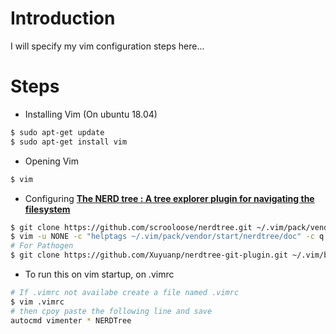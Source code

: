 # Introduction
I will specify my vim configuration steps here...

# Steps
* Installing Vim (On ubuntu 18.04)
```sh
$ sudo apt-get update
$ sudo apt-get install vim
```
* Opening Vim
```sh 
$ vim
```
* Configuring [**The NERD tree : A tree explorer plugin for navigating the filesystem**](https://www.vim.org/scripts/script.php?script_id=1658) 
```sh
$ git clone https://github.com/scrooloose/nerdtree.git ~/.vim/pack/vendor/start/nerdtree
$ vim -u NONE -c "helptags ~/.vim/pack/vendor/start/nerdtree/doc" -c q
# For Pathogen
$ git clone https://github.com/Xuyuanp/nerdtree-git-plugin.git ~/.vim/bundle/nerdtree-git-plugin
```

* To run this on vim startup, on .vimrc
```sh
# If .vimrc not availabe create a file named .vimrc
$ vim .vimrc
# then cpoy paste the following line and save
autocmd vimenter * NERDTree
```

